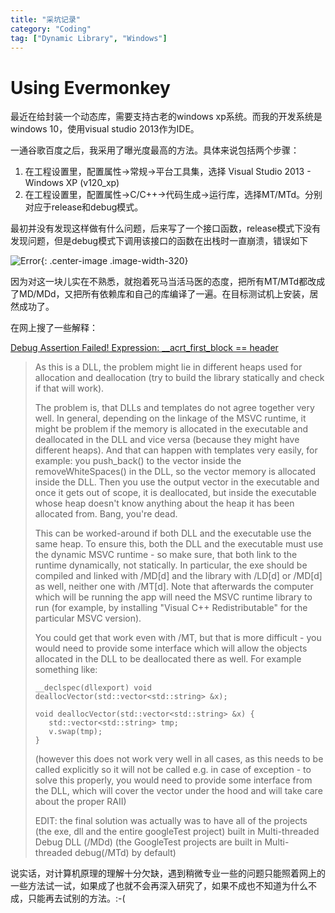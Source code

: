 ```yaml
---
title: "采坑记录"
category: "Coding"
tag: ["Dynamic Library", "Windows"]
---
```


# Using Evermonkey #

最近在给封装一个动态库，需要支持古老的windows xp系统。而我的开发系统是windows 10，使用visual studio 2013作为IDE。

一通谷歌百度之后，我采用了曝光度最高的方法。具体来说包括两个步骤：

1. 在工程设置里，配置属性->常规->平台工具集，选择 Visual Studio 2013 - Windows XP (v120_xp)
2. 在工程设置里，配置属性->C/C++->代码生成->运行库，选择MT/MTd。分别对应于release和debug模式。

最初并没有发现这样做有什么问题，后来写了一个接口函数，release模式下没有发现问题，但是debug模式下调用该接口的函数在出栈时一直崩溃，错误如下

![Error](https://https://raw.githubusercontent.com/joshua19881228/my_blogs/master/Coding/20180419/error.png "Error"){: .center-image .image-width-320}

因为对这一块儿实在不熟悉，就抱着死马当活马医的态度，把所有MT/MTd都改成了MD/MDd，又把所有依赖库和自己的库编译了一遍。在目标测试机上安装，居然成功了。

在网上搜了一些解释：

[Debug Assertion Failed! Expression: __acrt_first_block == header](https://stackoverflow.com/questions/35310117/debug-assertion-failed-expression-acrt-first-block-header)

>As this is a DLL, the problem might lie in different heaps used for allocation and deallocation (try to build the library statically and check if that will work).
>
>The problem is, that DLLs and templates do not agree together very well. In general, depending on the linkage of the MSVC runtime, it might be problem if the memory is allocated in the executable and deallocated in the DLL and vice versa (because they might have different heaps). And that can happen with templates very easily, for example: you push_back() to the vector inside the removeWhiteSpaces() in the DLL, so the vector memory is allocated inside the DLL. Then you use the output vector in the executable and once it gets out of scope, it is deallocated, but inside the executable whose heap doesn't know anything about the heap it has been allocated from. Bang, you're dead.
>
>This can be worked-around if both DLL and the executable use the same heap. To ensure this, both the DLL and the executable must use the dynamic MSVC runtime - so make sure, that both link to the runtime dynamically, not statically. In particular, the exe should be compiled and linked with /MD[d] and the library with /LD[d] or /MD[d] as well, neither one with /MT[d]. Note that afterwards the computer which will be running the app will need the MSVC runtime library to run (for example, by installing "Visual C++ Redistributable" for the particular MSVC version).
>
>You could get that work even with /MT, but that is more difficult - you would need to provide some interface which will allow the objects allocated in the DLL to be deallocated there as well. For example something like:
>
> ```
>__declspec(dllexport) void deallocVector(std::vector<std::string> &x);
>
>void deallocVector(std::vector<std::string> &x) {
>    std::vector<std::string> tmp;
>    v.swap(tmp);
>}
>```
>
>(however this does not work very well in all cases, as this needs to be called explicitly so it will not be called e.g. in case of exception - to solve this properly, you would need to provide some interface from the DLL, which will cover the vector under the hood and will take care about the proper RAII)
>
>EDIT: the final solution was actually was to have all of the projects (the exe, dll and the entire googleTest project) built in Multi-threaded Debug DLL (/MDd) (the GoogleTest projects are built in Multi-threaded debug(/MTd) by default)

说实话，对计算机原理的理解十分欠缺，遇到稍微专业一些的问题只能照着网上的一些方法试一试，如果成了也就不会再深入研究了，如果不成也不知道为什么不成，只能再去试别的方法。:-(